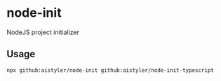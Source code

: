 # node-init

NodeJS project initializer

## Usage

```sh
npx github:aistyler/node-init github:aistyler/node-init-typescript
```
